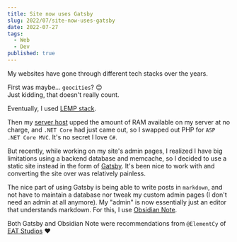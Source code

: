 ```yaml
---
title: Site now uses Gatsby
slug: 2022/07/site-now-uses-gatsby
date: 2022-07-27
tags:
  - Web
  - Dev
published: true
---
```


My websites have gone through different tech stacks over the years.

First was maybe... `geocities`? 😊  
Just kidding, that doesn't really count.

Eventually, I used [LEMP stack](https://www.digitalocean.com/community/tutorials/what-is-lemp).

Then my [server host](https://www.digitalocean.com) upped the amount of RAM available on my server at no charge, and `.NET Core` had just came out, so I swapped out PHP for `ASP .NET Core MVC`. It's no secret I love `C#`.

But recently, while working on my site's admin pages, I realized I have big limitations using a backend database and memcache, so I decided to use a static site instead in the form of [Gatsby](https://www.gatsbyjs.com/). It's been nice to work with and converting the site over was relatively painless.

The nice part of using Gatsby is being able to write posts in `markdown`, and not have to maintain a database nor tweak my custom admin pages (I don't need an admin at all anymore). My "admin" is now essentially just an editor that understands markdown. For this, I use [Obsidian Note](https://obsidian.md).

Both Gatsby and Obsidian Note were recommendations from `@ElementCy` of [EAT Studios](https://eat-studios.com) ❤️
